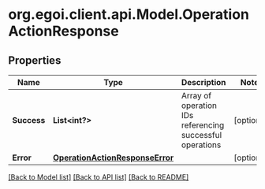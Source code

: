 # org.egoi.client.api.Model.OperationActionResponse
## Properties

Name | Type | Description | Notes
------------ | ------------- | ------------- | -------------
**Success** | **List&lt;int?&gt;** | Array of operation IDs referencing successful operations | [optional] 
**Error** | [**OperationActionResponseError**](OperationActionResponseError.md) |  | [optional] 

[[Back to Model list]](../README.md#documentation-for-models) [[Back to API list]](../README.md#documentation-for-api-endpoints) [[Back to README]](../README.md)

